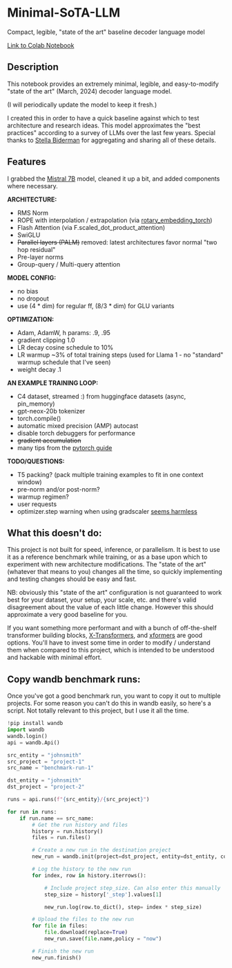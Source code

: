 # Minimal-SoTA-LLM
Compact, legible, "state of the art" baseline decoder language model 

[Link to Colab Notebook](https://colab.research.google.com/drive/1l6ydblW754hXqhjcHiL8I17G_84OSaoE?usp=sharing)

## Description
This notebook provides an extremely minimal, legible, and easy-to-modify "state of the art" (March, 2024) decoder language model.

(I will periodically update the model to keep it fresh.)

I created this in order to have a quick baseline against which to test architecture and research ideas. This model approximates the "best practices" according to a survey of LLMs over the last few years. Special thanks to [Stella Biderman](https://twitter.com/BlancheMinerva/status/1740365334467756267) for aggregating and sharing all of these details.

## Features
I grabbed the [Mistral 7B](https://github.com/mistralai/mistral-src) model, cleaned it up a bit, and added components where necessary. 

**ARCHITECTURE:**
- RMS Norm
- ROPE with interpolation / extrapolation (via [rotary_embedding_torch](https://github.com/lucidrains/rotary-embedding-torch))
- Flash Attention (via F.scaled_dot_product_attention)
- SwiGLU
- ~~Parallel layers (PALM)~~ removed: latest architectures favor normal "two hop residual"
- Pre-layer norms
- Group-query / Multi-query attention

**MODEL CONFIG:**
- no bias
- no dropout
- use (4 \* dim) for regular ff, (8/3 \* dim) for GLU variants

**OPTIMIZATION:**
- Adam, AdamW, h params: .9, .95
- gradient clipping 1.0
- LR decay cosine schedule to 10%
- LR warmup ~3% of total training steps (used for Llama 1 -  no "standard" warmup schedule that I've seen)
- weight decay .1

**AN EXAMPLE TRAINING LOOP:**
- C4 dataset, streamed :) from huggingface datasets (async, pin_memory)
- gpt-neox-20b tokenizer
- torch.compile()
- automatic mixed precision (AMP) autocast
- disable torch debuggers for performance
- ~~gradient accumulation~~
- many tips from the [pytorch guide](https://pytorch.org/tutorials/recipes/recipes/tuning_guide.html)


**TODO/QUESTIONS:**
- T5 packing? (pack multiple training examples to fit in one context window)
- pre-norm and/or post-norm?
- warmup regimen?
- user requests
- optimizer.step warning when using gradscaler [seems harmless](https://discuss.pytorch.org/t/userwarning-detected-call-of-lr-scheduler-step-before-optimizer-step-in-pytorch-1-1-0-and-later-you-should-call-them-in-the-opposite-order-optimizer-step-before-lr-scheduler-step/88295/7)


## What this doesn't do:
This project is not built for speed, inference, or parallelism. It is best to use it as a reference benchmark while training, or as a base upon which to experiment with new architecture modifications. The "state of the art" (whatever that means to you) changes all the time, so quickly implementing and testing changes should be easy and fast.

NB: obviously this "state of the art" configuration is not guaranteed to work best for your dataset, your setup, your scale, etc. and there's valid disagreement about the value of each little change. However this should approximate a very good baseline for you. 

If you want something more performant and with a bunch of off-the-shelf transformer building blocks, [X-Transformers](https://github.com/lucidrains/x-transformers), and [xformers](https://github.com/facebookresearch/xformers) are good options. You'll have to invest some time in order to modify / understand them when compared to this project, which is intended to be understood and hackable with minimal effort.

## Copy wandb benchmark runs:
Once you've got a good benchmark run, you want to copy it out to multiple projects. For some reason you can't do this in wandb easily, so here's a script.
Not totally relevant to this project, but I use it all the time.

```python
!pip install wandb
import wandb
wandb.login()
api = wandb.Api()

src_entity = "johnsmith"
src_project = "project-1"
src_name = "benchmark-run-1"

dst_entity = "johnsmith"
dst_project = "project-2"

runs = api.runs(f"{src_entity}/{src_project}")

for run in runs:
    if run.name == src_name:
        # Get the run history and files
        history = run.history()
        files = run.files()

        # Create a new run in the destination project
        new_run = wandb.init(project=dst_project, entity=dst_entity, config=run.config, name=run.name,resume="allow")

        # Log the history to the new run
        for index, row in history.iterrows():

            # Include project step_size. Can also enter this manually
            step_size = history['_step'].values[1]

            new_run.log(row.to_dict(), step= index * step_size)

        # Upload the files to the new run
        for file in files:
            file.download(replace=True)
            new_run.save(file.name,policy = "now")

        # Finish the new run
        new_run.finish()
```




